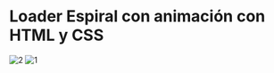 # Loader Espiral con animación con HTML y CSS
![2](https://github.com/user-attachments/assets/c656596d-8367-4f98-8a56-9ce335dd2df0)
![1](https://github.com/user-attachments/assets/a54f948c-137f-49c4-8de4-d5243fbc0845)
